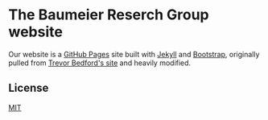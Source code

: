 # The Baumeier Reserch Group website

Our website is a [GitHub Pages](https://pages.github.com/) site built with [Jekyll](https://jekyllrb.com/) and [Bootstrap](http://getboostrap.com), originally pulled from [Trevor Bedford's site](http://bedford.io) and heavily modified.

## License

[MIT](http://opensource.org/licenses/MIT)
